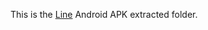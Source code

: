 This is the [Line](https://play.google.com/store/apps/details?id=jp.naver.line.android) Android APK extracted folder.
